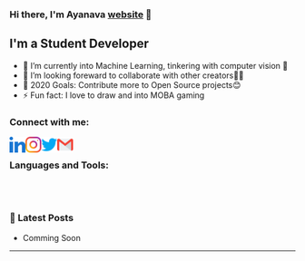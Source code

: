 ### Hi there, I'm Ayanava [website](https://ayanava1999.wixsite.com/portfolio) 👋

## I'm a Student Developer
- 🌱 I’m currently into Machine Learning, tinkering with computer vision 👀
- 👯 I’m looking foreward to collaborate with other creators🐱‍👤
- 🥅 2020 Goals: Contribute more to Open Source projects😊
- ⚡ Fun fact: I love to draw and into MOBA gaming

### Connect with me:
<a href="https://www.linkedin.com/in/ayanava-dutta-972617168/"><img src="https://github.com/ayanava-99/ayanava-99/blob/master/assets/ico/031-linkedin.png" align="left" height="28" width="28" ></a>

<a href="https://www.instagram.com/ayanava_99/"><img src="https://github.com/ayanava-99/ayanava-99/blob/master/assets/ico/034-instagram.png" align="left" height="28" width="28" ></a>

<a href="https://twitter.com/dutta_ayanava"><img src="https://github.com/ayanava-99/ayanava-99/blob/master/assets/ico/013-twitter-1.png" align="left" height="28" width="28" ></a>

<a href="<ayanava1999@gmail.com>"><img src="https://github.com/ayanava-99/ayanava-99/blob/master/assets/ico/gmail.png" align="left" height="28" width="28" ></a>

<br />

### Languages and Tools:

<br />
<br />


### 📕 Latest Posts
<!-- BLOG-POST-LIST:START -->
- Comming Soon
<!-- BLOG-POST-LIST:END -->

---



